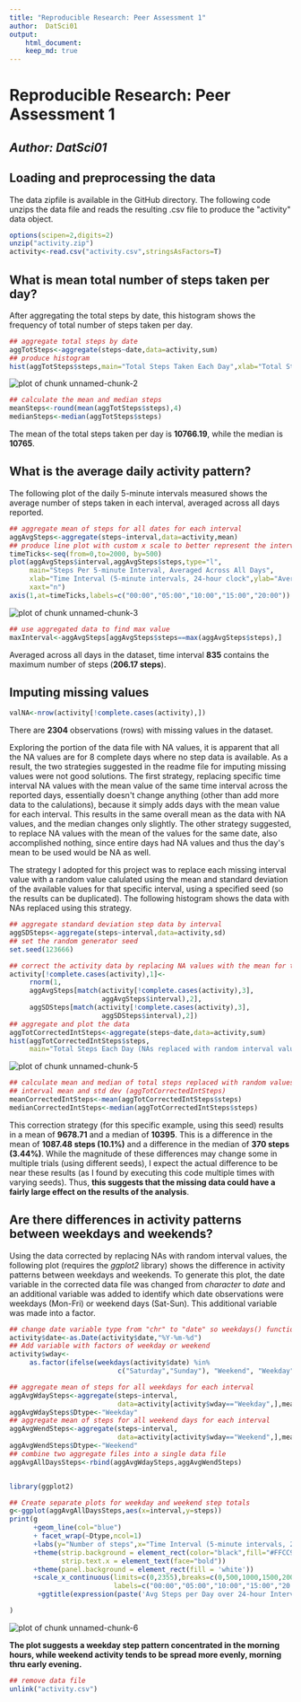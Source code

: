 ```yaml
---
title: "Reproducible Research: Peer Assessment 1"
author:  DatSci01
output: 
    html_document:
    keep_md: true
---
```

  
# Reproducible Research: Peer Assessment 1
## ***Author:  DatSci01***

## Loading and preprocessing the data

The data zipfile is available in the GitHub directory. The following code unzips the data file and reads the resulting .csv file to produce the "activity" data object.


```r
options(scipen=2,digits=2)
unzip("activity.zip")
activity<-read.csv("activity.csv",stringsAsFactors=T)
```

## What is mean total number of steps taken per day?

After aggregating the total steps by date, this histogram shows the frequency of total number of steps taken per day.


```r
## aggregate total steps by date
aggTotSteps<-aggregate(steps~date,data=activity,sum)
## produce histogram
hist(aggTotSteps$steps,main="Total Steps Taken Each Day",xlab="Total Steps")
```

![plot of chunk unnamed-chunk-2](figure/unnamed-chunk-2-1.png) 

```r
## calculate the mean and median steps
meanSteps<-round(mean(aggTotSteps$steps),4)
medianSteps<-median(aggTotSteps$steps)
```
The mean of the total steps taken per day is **10766.19**, while the median is **10765**.

## What is the average daily activity pattern?
The following plot of the daily 5-minute intervals measured shows the average number of steps taken in each interval, averaged across all days reported.


```r
## aggregate mean of steps for all dates for each interval
aggAvgSteps<-aggregate(steps~interval,data=activity,mean)
## produce line plot with custom x scale to better represent the intervals
timeTicks<-seq(from=0,to=2000, by=500)
plot(aggAvgSteps$interval,aggAvgSteps$steps,type="l",
     main="Steps Per 5-minute Interval, Averaged Across All Days",
     xlab="Time Interval (5-minute intervals, 24-hour clock",ylab="Average Steps",
     xaxt="n")
axis(1,at=timeTicks,labels=c("00:00","05:00","10:00","15:00","20:00"))
```

![plot of chunk unnamed-chunk-3](figure/unnamed-chunk-3-1.png) 

```r
## use aggregated data to find max value
maxInterval<-aggAvgSteps[aggAvgSteps$steps==max(aggAvgSteps$steps),]
```
Averaged across all days in the dataset, time interval **835** contains the maximum number of steps (**206.17 steps**).

## Imputing missing values

```r
valNA<-nrow(activity[!complete.cases(activity),])
```
There are **2304** observations (rows) with missing values in the dataset.

Exploring the portion of the data file with NA values, it is apparent that all the NA values are for 8 complete days where no step data is available. As a result, the two strategies suggested in the readme file for imputing missing values were not good solutions. The first strategy, replacing specific time interval NA values with the mean value of the same time interval across the reported days, essentially doesn't change anything (other than add more data to the calulations), because it simply adds days with the mean value for each interval. This results in the same overall mean as the data with NA values, and the median changes only slightly. The other strategy suggested, to replace NA values with the mean of the values for the same date, also accomplished nothing, since entire days had NA values and thus the day's mean to be used would be NA as well.  

The strategy I adopted for this project was to replace each missing interval value with a random value calulated using the mean and standard deviation of the available values for that specific interval, using a specified seed (so the results can be duplicated). The following histogram shows the data with NAs replaced using this strategy.

```r
## aggregate standard deviation step data by interval
aggSDSteps<-aggregate(steps~interval,data=activity,sd)
## set the random generator seed
set.seed(123666)

## correct the activity data by replacing NA values with the mean for the interval
activity[!complete.cases(activity),1]<-
     rnorm(1,
     aggAvgSteps[match(activity[!complete.cases(activity),3],
                       aggAvgSteps$interval),2],
     aggSDSteps[match(activity[!complete.cases(activity),3],
                       aggSDSteps$interval),2])
## aggregate and plot the data     
aggTotCorrectedIntSteps<-aggregate(steps~date,data=activity,sum)
hist(aggTotCorrectedIntSteps$steps,
     main="Total Steps Each Day (NAs replaced with random interval value)",xlab="Total Steps")
```

![plot of chunk unnamed-chunk-5](figure/unnamed-chunk-5-1.png) 

```r
## calculate mean and median of total steps replaced with random values based on the
## interval mean and std dev (aggTotCorrectedIntSteps)
meanCorrectedIntSteps<-mean(aggTotCorrectedIntSteps$steps)
medianCorrectedIntSteps<-median(aggTotCorrectedIntSteps$steps)
```
This correction strategy (for this specific example, using this seed) results in a mean of **9678.71** and a median of **10395**. This is a difference in the mean of **1087.48 steps (10.1%)** and a difference in the median of **370 steps (3.44%)**. While the magnitude of these differences may change some in multiple trials (using different seeds), I expect the actual difference to be near these results (as I found by executing this code multiple times with varying seeds).  Thus, **this suggests that the missing data could have a fairly large effect on the results of the analysis**.


## Are there differences in activity patterns between weekdays and weekends?

Using the data corrected by replacing NAs with random interval values, the following plot (requires the *ggplot2* library) shows the difference in activity patterns between weekdays and weekends. To generate this plot, the date variable in the corrected data file was changed from *character* to *date* and an additional variable was added to identify which date observations were weekdays (Mon-Fri) or weekend days (Sat-Sun). This additional variable was made into a factor.

```r
## change date variable type from "chr" to "date" so weekdays() function can be used
activity$date<-as.Date(activity$date,"%Y-%m-%d")
## Add variable with factors of weekday or weekend
activity$wday<-
     as.factor(ifelse(weekdays(activity$date) %in% 
                           c("Saturday","Sunday"), "Weekend", "Weekday"))

## aggregate mean of steps for all weekdays for each interval
aggAvgWdaySteps<-aggregate(steps~interval,
                           data=activity[activity$wday=="Weekday",],mean)
aggAvgWdaySteps$Dtype<-"Weekday"
## aggregate mean of steps for all weekend days for each interval
aggAvgWendSteps<-aggregate(steps~interval,
                           data=activity[activity$wday=="Weekend",],mean)
aggAvgWendSteps$Dtype<-"Weekend"
## combine two aggregate files into a single data file
aggAvgAllDaysSteps<-rbind(aggAvgWdaySteps,aggAvgWendSteps)


library(ggplot2)

## Create separate plots for weekday and weekend step totals
g<-ggplot(aggAvgAllDaysSteps,aes(x=interval,y=steps))
print(g
      +geom_line(col="blue") 
      + facet_wrap(~Dtype,ncol=1)
      +labs(y="Number of steps",x="Time Interval (5-minute intervals, 24-hour clock)")
      +theme(strip.background = element_rect(color="black",fill="#FFCC99"),
             strip.text.x = element_text(face="bold"))
      +theme(panel.background = element_rect(fill = 'white'))
      +scale_x_continuous(limits=c(0,2355),breaks=c(0,500,1000,1500,2000),
                          labels=c("00:00","05:00","10:00","15:00","20:00"))
       +ggtitle(expression(paste('Avg Steps per Day over 24-hour Interval: Weekday vs Weekend')))

)
```

![plot of chunk unnamed-chunk-6](figure/unnamed-chunk-6-1.png) 

**The plot suggests a weekday step pattern concentrated in the morning hours, while weekend activity tends to be spread more evenly, morning thru early evening.**




```r
## remove data file
unlink("activity.csv")
```
